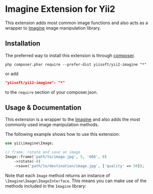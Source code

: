Imagine Extension for Yii2
===========================

This extension adds most common image functions and also acts as a wrapper to [Imagine](http://imagine.readthedocs.org/)
image manipulation library.

Installation
------------

The preferred way to install this extension is through [composer](http://getcomposer.org/download/).

```
php composer.phar require --prefer-dist yiisoft/yii2-imagine "*"
```

or add

```json
"yiisoft/yii2-imagine": "*"
```

to the `require` section of your composer.json.


Usage & Documentation
---------------------

This extension is a wrapper to the [Imagine](http://imagine.readthedocs.org/) and also adds the most commonly used
image manipulation methods.

The following example shows how to use this extension:

```php
use yii\imagine\Image;

// frame, rotate and save an image
Image::frame('path/to/image.jpg', 5, '666', 0)
    ->rotate(-8)
    ->save('path/to/destination/image.jpg', ['quality' => 50]);
```

Note that each `Image` method returns an instance of `\Imagine\Image\ImageInterface`.
This means you can make use of the methods included in the `Imagine` library:
